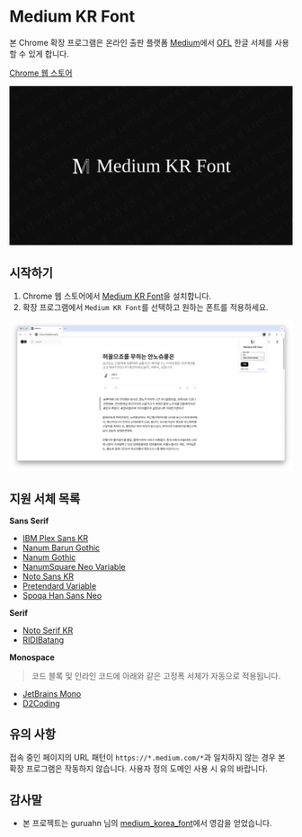 # Medium KR Font

본 Chrome 확장 프로그램은 온라인 출판 플랫폼 [Medium](https://medium.com)에서 [OFL](https://openfontlicense.org/) 한글 서체를 사용할 수 있게 합니다.

[Chrome 웹 스토어](https://chromewebstore.google.com/detail/medium-kr-font/lkbbjppklcnjoigfnlhmnommkjkbjdgf)

![Medium KR Font](./docs/hero.png)

## 시작하기

1. Chrome 웹 스토어에서 [Medium KR Font](https://chromewebstore.google.com/detail/medium-kr-font/lkbbjppklcnjoigfnlhmnommkjkbjdgf)을 설치합니다.
2. 확장 프로그램에서 `Medium KR Font`를 선택하고 원하는 폰트를 적용하세요.

![Medium 스토리 캡처](./docs/capture.png)

## 지원 서체 목록

**Sans Serif**

- [IBM Plex Sans KR](https://www.ibm.com/plex/)
- [Nanum Barun Gothic](https://hangeul.naver.com/font/)
- [Nanum Gothic](https://hangeul.naver.com/font/)
- [NanumSquare Neo Variable](https://hangeul.naver.com/font/)
- [Noto Sans KR](https://fonts.google.com/noto/)
- [Pretendard Variable](https://cactus.tistory.com/306/)
- [Spoqa Han Sans Neo](https://spoqa.github.io/spoqa-han-sans/)

**Serif**

- [Noto Serif KR](https://fonts.google.com/noto/)
- [RIDIBatang](https://ridicorp.com/ridibatang/)

**Monospace**

> 코드 블록 및 인라인 코드에 아래와 같은 고정폭 서체가 자동으로 적용됩니다.

- [JetBrains Mono](https://www.jetbrains.com/lp/mono/)
- [D2Coding](https://github.com/naver/d2codingfont/)

## 유의 사항

접속 중인 페이지의 URL 패턴이 `https://*.medium.com/*`과 일치하지 않는 경우 본 확장 프로그램은 작동하지 않습니다. 사용자 정의 도메인 사용 시 유의 바랍니다.

## 감사말

- 본 프로젝트는 guruahn 님의 [medium_korea_font](https://github.com/guruahn/medium_korea_font)에서 영감을 얻었습니다.

